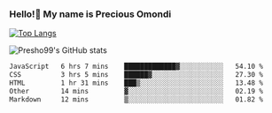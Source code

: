 ### Hello!👋 My name is Precious Omondi 

[![Top Langs](https://github-readme-stats.vercel.app/api/top-langs/?username=Presho99&langs_count=8&theme=dark)](https://github.com/Presho99/github-readme-stats)

![Presho99's GitHub stats](https://github-readme-stats.vercel.app/api?username=Presho99&show_icons=true&theme=dark)

<!--START_SECTION:waka-->

```txt
JavaScript   6 hrs 7 mins    █████████████▓░░░░░░░░░░░   54.10 %
CSS          3 hrs 5 mins    ██████▓░░░░░░░░░░░░░░░░░░   27.30 %
HTML         1 hr 31 mins    ███▒░░░░░░░░░░░░░░░░░░░░░   13.48 %
Other        14 mins         ▓░░░░░░░░░░░░░░░░░░░░░░░░   02.19 %
Markdown     12 mins         ▒░░░░░░░░░░░░░░░░░░░░░░░░   01.82 %
```

<!--END_SECTION:waka-->

